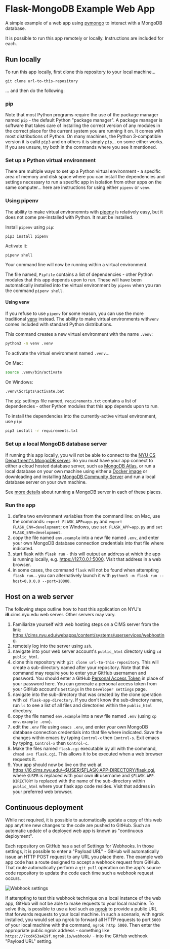 # Flask-MongoDB Example Web App

A simple example of a web app using [pymongo](https://pymongo.readthedocs.io/en/stable/index.html) to interact with a MongoDB database.

It is possible to run this app remotely or locally. Instructions are included for each.

## Run locally

To run this app locally, first clone this repository to your local machine...

`git clone url-to-this-repository`

... and then do the following:

### pip

Note that most Python programs require the use of the package manager named `pip` - the default Python "package manager". A package manager is software that takes care of installing the correct version of any modules in the correct place for the current system you are running it on. It comes with most distributions of Python. On many machines, the Python 3-compatible version it is calld `pip3` and on others it is simply `pip`... on some either works. If you are unsure, try both in the commands where you see it mentioned.

### Set up a Python virtual environment

There are multiple ways to set up a Python virtual environment - a specific area of memory and disk space where you can install the dependencies and settings necessary to run a specific app in isolation from other apps on the same computer... here are instructions for using either `pipenv` or `venv`.

### Using pipenv

The ability to make virtual environemnts with [pipenv](https://pypi.org/project/pipenv/) is relatively easy, but it does not come pre-installed with Python. It must be installed.

Install `pipenv` using `pip`:

```
pip3 install pipenv
```

Activate it:

```
pipenv shell
```

Your command line will now be running within a virtual environment.

The file named, `Pipfile` contains a list of dependencies - other Python modules that this app depends upon to run. These will have been automatically installed into the virtual environment by `pipenv` when you ran the command `pipenv shell`.

#### Using venv

If you refuse to use `pipenv` for some reason, you can use the more traditional [venv](https://docs.python.org/3/library/venv.html) instead. The ability to make virtual environments with`venv` comes included with standard Python distributions.

This command creates a new virtual environment with the name `.venv`:

```bash
python3 -m venv .venv
```

To activate the virtual environment named `.venv`...

On Mac:

```bash
source .venv/bin/activate
```

On Windows:

```bash
.venv\Scripts\activate.bat
```

The `pip` settings file named, `requirements.txt` contains a list of dependencies - other Python modules that this app depends upon to run.

To install the dependencies into the currently-active virtual environment, use `pip`:

```bash
pip3 install -r requirements.txt
```

### Set up a local MongoDB database server

If running this app locally, you will not be able to connect to the [NYU CS Department's MongoDB server](https://cims.nyu.edu/webapps/content/systems/userservices/databases/class-mongodb). So you must have your app connect to either a cloud hosted database server, such as [MongoDB Atlas](https://www.mongodb.com/cloud/atlas), or run a local database on your own machine using either a [Docker image](https://hub.docker.com/_/mongo/) or downloading and installing [MongoDB Community Server](https://www.mongodb.com/try/download/community) and run a local database server on your own machine.

See [more details](https://knowledge.kitchen/content/courses/database-design/slides/mongodb-setup/#17) about running a MongoDB server in each of these places.

### Run the app

1. define two environment variables from the command line: on Mac, use the commands: `export FLASK_APP=app.py` and `export FLASK_ENV=development`; on Windows, use `set FLASK_APP=app.py` and `set FLASK_ENV=development`.
1. copy the file named `env.example` into a new file named `.env`, and enter your own MongoDB database connection credentials into that file where indicated.
1. start flask with `flask run` - this will output an address at which the app is running locally, e.g. https://127.0.0.1:5000. Visit that address in a web browser.
1. in some cases, the command `flask` will not be found when attempting `flask run`... you can alternatively launch it with `python3 -m flask run --host=0.0.0.0 --port=10000`.

## Host on a web server

The following steps outline how to host this application on NYU's **i6**.cims.nyu.edu web server. Other servers may vary.

1. Familiarize yourself with web hosting steps on a CIMS server from the link: https://cims.nyu.edu/webapps/content/systems/userservices/webhosting.
1. remotely log into the server using `ssh`.
1. navigate into your web server account's `public_html` directory using `cd public_html`.
1. clone this repository with `git clone url-to-this-repository`. This will create a sub-directory named after your repository. Note that this command may require you to enter your GitHub usernamen and password. You should enter a GitHub [Personal Access Token](https://docs.github.com/en/authentication/keeping-your-account-and-data-secure/creating-a-personal-access-token) in place of your password here. You can generate a personal access token from your GitHub account's `Settings` in the `Developer settings` page.
1. navigate into the sub-directory that was created by the clone operation with `cd flask-app-directory`. If you don't know the sub-directory name, run `ls` to see a list of all files and directories within the `public_html` directory.
1. copy the file named `env.example` into a new file named `.env` (using `cp env.example .env`).
1. edit the `.env` file using `emacs .env`, and enter your own MongoDB database connection credentials into that file where indicated. Save the changes within emacs by typing `Control-x` then `Control-s`. Exit emacs by typing, `Control-x` then `Control-c`.
1. Make the files named `flask.cgi` executable by all with the command, `chmod a+x flask.cgi`. This allows it to be executed when a web browser requests it.
1. Your app should now be live on the web at https://i6.cims.nyu.edu/~$USER/$FLASK-APP-DIRECTORY/flask.cgi, where `$USER` is replaced with your own **i6** username and `$FLASK-APP-DIRECTORY` is replaced with the name of the sub-directory within `public_html` where your flask app code resides. Visit that address in your preferred web browser.

## Continuous deployment

While not required, it is possible to automatically update a copy of this web app anytime new changes to the code are pushed to GitHub. Such an automatic update of a deployed web app is known as "continuous deployment".

Each repository on GitHub has a set of Settings for Webhooks. In those settings, it is possible to enter a "Payload URL" - GitHub will automatically issue an HTTP POST request to any URL you place there. The example web app code has a route designed to accept a webhook request from GitHub. That route automatically perform a `git pull` operation on the app's source code repository to update the code each time such a webhook request occurs.

![Webhook settings](./images/webhook_settings.png)

If attempting to test this webhook technique on a local instance of the web app, GitHub will not be able to make requests to your local machine. To solve this, is possible to use a tool such as [ngrok](https://ngrok.com/) to provide a public URL that forwards requests to your local machine. In such a scenario, with ngrok installed, you would set up ngrok to forward all HTTP requests to port `5000` of your local machine with the command, `ngrok http 5000`. Then enter the appropriate public ngrok address - something like `https://7ccd453a429f.ngrok.io/webhook/` - into the GitHub webhook "Payload URL" setting.
